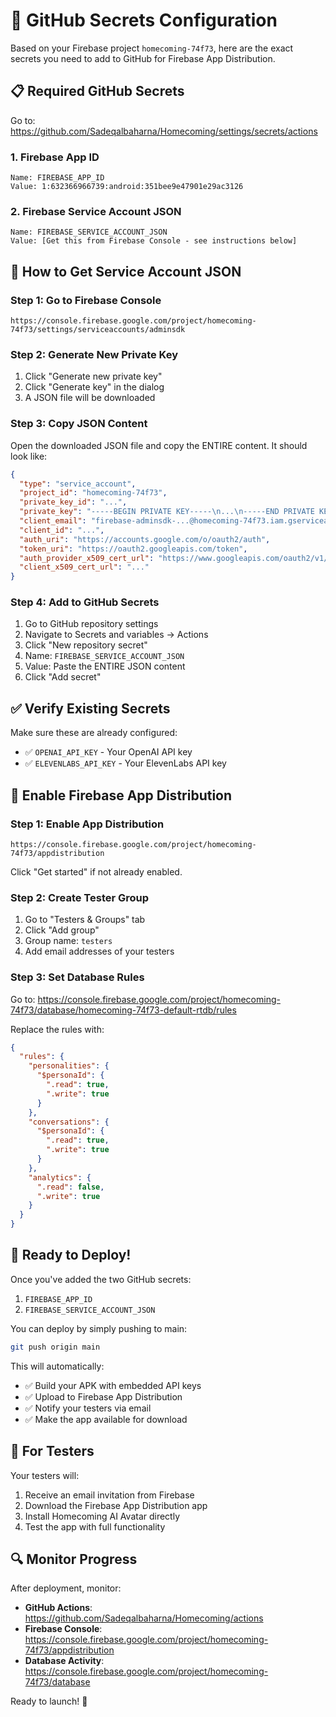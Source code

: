 # 🔐 GitHub Secrets Configuration

Based on your Firebase project `homecoming-74f73`, here are the exact secrets you need to add to GitHub for Firebase App Distribution.

## 📋 Required GitHub Secrets

Go to: https://github.com/Sadeqalbaharna/Homecoming/settings/secrets/actions

### 1. Firebase App ID
```
Name: FIREBASE_APP_ID
Value: 1:632366966739:android:351bee9e47901e29ac3126
```

### 2. Firebase Service Account JSON
```
Name: FIREBASE_SERVICE_ACCOUNT_JSON
Value: [Get this from Firebase Console - see instructions below]
```

## 🔑 How to Get Service Account JSON

### Step 1: Go to Firebase Console
```
https://console.firebase.google.com/project/homecoming-74f73/settings/serviceaccounts/adminsdk
```

### Step 2: Generate New Private Key
1. Click "Generate new private key"
2. Click "Generate key" in the dialog
3. A JSON file will be downloaded

### Step 3: Copy JSON Content
Open the downloaded JSON file and copy the ENTIRE content. It should look like:
```json
{
  "type": "service_account",
  "project_id": "homecoming-74f73",
  "private_key_id": "...",
  "private_key": "-----BEGIN PRIVATE KEY-----\n...\n-----END PRIVATE KEY-----\n",
  "client_email": "firebase-adminsdk-...@homecoming-74f73.iam.gserviceaccount.com",
  "client_id": "...",
  "auth_uri": "https://accounts.google.com/o/oauth2/auth",
  "token_uri": "https://oauth2.googleapis.com/token",
  "auth_provider_x509_cert_url": "https://www.googleapis.com/oauth2/v1/certs",
  "client_x509_cert_url": "..."
}
```

### Step 4: Add to GitHub Secrets
1. Go to GitHub repository settings
2. Navigate to Secrets and variables → Actions
3. Click "New repository secret"
4. Name: `FIREBASE_SERVICE_ACCOUNT_JSON`
5. Value: Paste the ENTIRE JSON content
6. Click "Add secret"

## ✅ Verify Existing Secrets

Make sure these are already configured:
- ✅ `OPENAI_API_KEY` - Your OpenAI API key
- ✅ `ELEVENLABS_API_KEY` - Your ElevenLabs API key

## 🚀 Enable Firebase App Distribution

### Step 1: Enable App Distribution
```
https://console.firebase.google.com/project/homecoming-74f73/appdistribution
```
Click "Get started" if not already enabled.

### Step 2: Create Tester Group
1. Go to "Testers & Groups" tab
2. Click "Add group"
3. Group name: `testers`
4. Add email addresses of your testers

### Step 3: Set Database Rules
Go to: https://console.firebase.google.com/project/homecoming-74f73/database/homecoming-74f73-default-rtdb/rules

Replace the rules with:
```json
{
  "rules": {
    "personalities": {
      "$personaId": {
        ".read": true,
        ".write": true
      }
    },
    "conversations": {
      "$personaId": {
        ".read": true,
        ".write": true
      }
    },
    "analytics": {
      ".read": false,
      ".write": true
    }
  }
}
```

## 🎯 Ready to Deploy!

Once you've added the two GitHub secrets:
1. `FIREBASE_APP_ID` 
2. `FIREBASE_SERVICE_ACCOUNT_JSON`

You can deploy by simply pushing to main:
```bash
git push origin main
```

This will automatically:
- ✅ Build your APK with embedded API keys
- ✅ Upload to Firebase App Distribution  
- ✅ Notify your testers via email
- ✅ Make the app available for download

## 📱 For Testers

Your testers will:
1. Receive an email invitation from Firebase
2. Download the Firebase App Distribution app
3. Install Homecoming AI Avatar directly
4. Test the app with full functionality

## 🔍 Monitor Progress

After deployment, monitor:
- **GitHub Actions**: https://github.com/Sadeqalbaharna/Homecoming/actions
- **Firebase Console**: https://console.firebase.google.com/project/homecoming-74f73/appdistribution
- **Database Activity**: https://console.firebase.google.com/project/homecoming-74f73/database

Ready to launch! 🚀